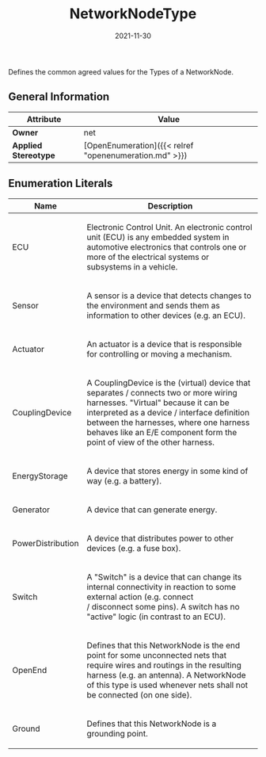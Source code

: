 ﻿---
title: NetworkNodeType
toc: false
type: specs
date: "2021-11-30"
draft: false
specification: VEC
version: 2.0.0-rc1
documentType: "Recommendation"
elementType: Class
classes:
  - NetworkNodeType
menu_name: vec-2.0.0-rc1
---
<p> Defines the common agreed values for the Types of a NetworkNode.      </p>

## General Information

| Attribute               | Value |
|-------------------------|-------|
| **Owner**               | net |
| **Applied Stereotype**  | [OpenEnumeration]({{< relref "openenumeration.md" >}})<br/>  |

## Enumeration Literals
| Name          | **Description** |
|---------------|-----------------|
| ECU | <p> Electronic Control Unit. An electronic control unit (ECU) is any embedded system in automotive electronics that controls one or more of the electrical systems or subsystems in a vehicle.      </p> |
| Sensor | <p> A sensor is a device that detects changes to the environment and sends them as information to other devices (e.g. an ECU).      </p> |
| Actuator | <p> An actuator is a device that is responsible for controlling or moving a mechanism.      </p> |
| CouplingDevice | <p> A CouplingDevice is the (virtual)&#160;device that separates / connects two or more wiring harnesses. &quot;Virtual&quot; because it can be interpreted as a device /&#160;interface definition between the harnesses, where one harness behaves like an E/E&#160;component form the point of view of the other harness.      </p> |
| EnergyStorage | <p> A&#160;device that stores energy in some kind of way (e.g. a battery).      </p> |
| Generator | <p> A device that can generate energy.      </p> |
| PowerDistribution | <p> A device that distributes power to other devices (e.g. a fuse box).      </p> |
| Switch | <p> A &quot;Switch&quot; is a device that can change its internal connectivity in reaction to some external action (e.g. connect /&#160;disconnect&#160;some pins). A switch has no &quot;active&quot; logic (in contrast to an ECU).      </p> |
| OpenEnd | <p> Defines that this NetworkNode is the end point for some unconnected nets that require wires and routings in the resulting harness (e.g. an antenna). A NetworkNode of this type is used whenever nets shall not be connected (on one side).      </p> |
| Ground | <p> Defines that this NetworkNode is a grounding point.      </p> |
